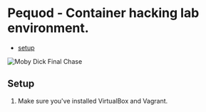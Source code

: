 # Pequod - Container hacking lab environment.
* [setup](#setup)

![Moby Dick Final Chase](https://upload.wikimedia.org/wikipedia/commons/8/8b/Moby_Dick_final_chase.jpg)

## Setup
1. Make sure you've installed VirtualBox and Vagrant.

